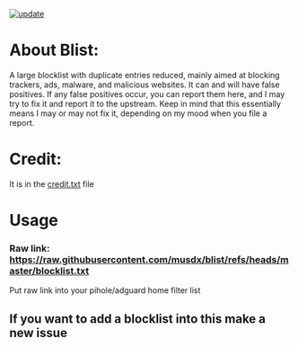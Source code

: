 [![update](https://github.com/musdx/blist/actions/workflows/rust.yml/badge.svg)](https://github.com/musdx/blist/actions/workflows/rust.yml)
# About Blist:

A large blocklist with duplicate entries reduced, mainly aimed at blocking trackers, ads, malware, and malicious websites. It can and will have false positives. If any false positives occur, you can report them here, and I may try to fix it and report it to the upstream. Keep in mind that this essentially means I may or may not fix it, depending on my mood when you file a report.

# Credit:
It is in the [credit.txt](https://github.com/Tahosol/blist/blob/master/credit.txt) file

# Usage

### Raw link: https://raw.githubusercontent.com/musdx/blist/refs/heads/master/blocklist.txt

Put raw link into your pihole/adguard home filter list


## If you want to add a blocklist into this make a new issue
